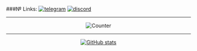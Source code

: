 ###№ Links:
[![telegram](https://user-images.githubusercontent.com/81328388/231239269-15972823-1434-4154-bed4-bc9ec08bab12.png)](https://t.me/f1xc0d3)
[![discord](https://user-images.githubusercontent.com/81328388/231240302-6ae37068-3825-499f-bb20-bc3dd856af8c.png)](https://discordapp.com/users/990307723579097140)

---

<div align="center">
  
![Counter](https://count.getloli.com/get/@f1xc0d3?theme=rule34)
  
</div>
  
---

<div align="center">

[![GitHub stats](https://github-readme-stats.vercel.app/api?username=f1xc0d3&count_private=true&show_icons=true&theme=dracula&border_radius=30&hide_border=true&hide_title=true)](https://github.com/anuraghazra/github-readme-stats)

</div>


